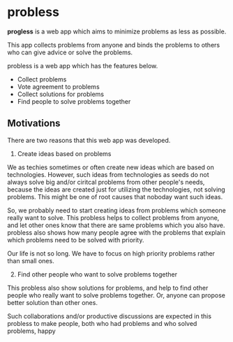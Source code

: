 probless
========

**progless** is a web app which aims to minimize problems as less as possible.

This app collects problems from anyone and binds the problems to others who can give advice or solve the problems.

probless is a web app which has the features below.

* Collect problems
* Vote agreement to problems
* Collect solutions for problems
* Find people to solve problems together

Motivations
-----------

There are two reasons that this web app was developed.

1. Create ideas based on problems

We as techies sometimes or often create new ideas which are based on technologies. However, such ideas from technologies as seeds do not always solve big and/or ciritcal problems from other people's needs, because the ideas are created just for utilizing the technologies, not solving problems. This might be one of root causes that noboday want such ideas.

So, we probably need to start creating ideas from problems which someone really want to solve. This probless helps to collect problems from anyone, and let other ones know that there are same problems which you also have. probless also shows how many people agree with the problems that explain which problems need to be solved with priority.

Our life is not so long. We have to focus on high priority problems rather than small ones.

2. Find other people who want to solve problems together

This probless also show solutions for problems, and help to find other people who really want to solve problems together. Or, anyone can propose better solution than other ones.

Such collaborations and/or productive discussions are expected in this probless to make people, both who had problems and who solved problems, happy
